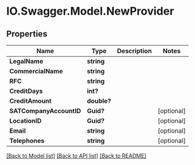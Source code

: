 # IO.Swagger.Model.NewProvider
## Properties

Name | Type | Description | Notes
------------ | ------------- | ------------- | -------------
**LegalName** | **string** |  | 
**CommercialName** | **string** |  | 
**RFC** | **string** |  | 
**CreditDays** | **int?** |  | 
**CreditAmount** | **double?** |  | 
**SATCompanyAccountID** | **Guid?** |  | [optional] 
**LocationID** | **Guid?** |  | [optional] 
**Email** | **string** |  | [optional] 
**Telephones** | **string** |  | [optional] 

[[Back to Model list]](../README.md#documentation-for-models) [[Back to API list]](../README.md#documentation-for-api-endpoints) [[Back to README]](../README.md)

